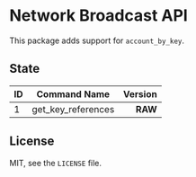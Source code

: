 # Network Broadcast API

This package adds support for `account_by_key`.

## State

| **ID** | **Command Name** | **Version** |
|:-- |:--------------------:|---------:|
| 1  | get_key_references	| **RAW**  |

## License

MIT, see the `LICENSE` file.

